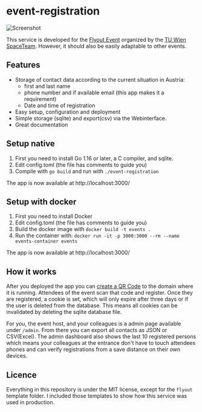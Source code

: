 # event-registration

![Screenshot](https://user-images.githubusercontent.com/21206831/132953023-4ccf8fb8-0a3a-445c-9802-799b990db510.png)


This service is developed for the
[Flyout Event](https://spaceteam.at/flyout/?lang=en) organized by the
[TU Wien SpaceTeam](https://spaceteam.at/?lang=en).
However, it should also be easily adaptable to other events.

## Features

- Storage of contact data according to the current situation in Austria:
  - first and last name
  - phone number and if available email (this app makes it a requirement)
  - Date and time of registration
- Easy setup, configuration and deployment
- Simple storage (sqlite) and export(csv) via the Webinterface.
- Great documentation

## Setup native

1. First you need to install Go 1.16 or later, a C compiler, and sqlite.
2. Edit config.toml (the file has comments to guide you)
3. Compile with `go build` and run with `./event-registration`

The app is now available at http://localhost:3000/

## Setup with docker

1. First you need to install Docker
2. Edit config.toml (the file has comments to guide you)
3. Build the docker image with `docker build -t events .`
4. Run the container with: `docker run -it -p 3000:3000 --rm --name events-container events`

The app is now available at http://localhost:3000/

## How it works

After you deployed the app you can [create a QR Code](https://qr-creator.com/url.php)
to the domain where it is running. Attendees of the event scan that code and
register. Once they are registered, a cookie is set, which will only expire
after three days or if the user is deleted from the database. This means all
cookies can be invalidated by deleting the sqlite database file.

For you, the event host, and your colleagues is a admin page available under
`/admin`. From there you can export all contacts as JSON or CSV(Excel). The
admin dashboard also shows the last 10 registered persons which means your
colleagues at the entrance don't have to touch attendees phones and can verify
registrations from a save distance on their own devices.

## Licence

Everything in this repository is under the MIT license, except for the
`flyout` template folder. I included those templates to show how this service
was used in production.
